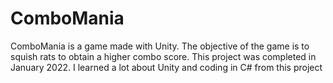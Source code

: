 # ComboMania
ComboMania is a game made with Unity. The objective of the game is to squish rats to obtain a higher combo score. This project was completed in January 2022. I learned a lot about Unity and coding in C# from this project
